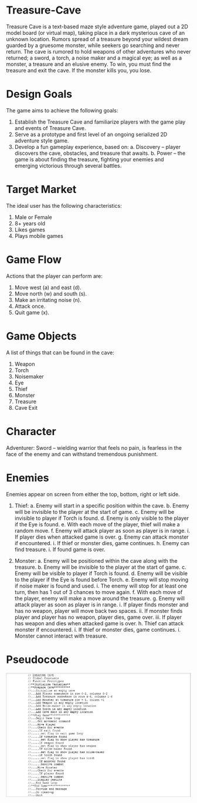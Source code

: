 # Treasure-Cave
Treasure Cave is a text-based maze style adventure game, played out a 2D model board (or virtual map), taking  place in a dark mysterious cave of an unknown location. Rumors spread of a treasure beyond your wildest dream  guarded by a gruesome monster, while seekers go searching and never return. The cave is rumored to hold  weapons of other adventures who never returned; a sword, a torch, a noise maker and a magical eye; as well as  a monster, a treasure and an elusive enemy. To win, you must find the treasure and exit the cave. If the  monster kills you, you lose.

# Design Goals
The game aims to achieve the following goals:
1. Establish the Treasure Cave and familiarize players with the game play and events
    of Treasure Cave.
2. Serve as a prototype and first level of an ongoing serialized 2D adventure style game.
3. Develop a fun gameplay experience, based on:
a. Discovery – player discovers the cave, obstacles, and treasure that awaits.
b. Power – the game is about finding the treasure, fighting your enemies and   
    emerging victorious through several battles.

# Target Market
The ideal user has the following characteristics:
1.	Male or Female
2.	8+ years old
3.	Likes games
4.	Plays mobile games

# Game Flow
Actions that the player can perform are:
1.	Move west (a) and east (d).
2.	Move north (w) and south (s).
3.	Make an irritating noise (n).
4.	Attack once.
5.	Quit game (x).

# Game Objects
A list of things that can be found in the cave:
1.	Weapon
2.	Torch
3.	Noisemaker
4.	Eye
5.	Thief
6.	Monster
7.	Treasure
8.	Cave Exit

# Character
Adventurer: Sword – wielding warrior that feels no pain, is fearless in the face of the enemy and can withstand tremendous punishment.

# Enemies
Enemies appear on screen from either the top, bottom, right or left side.
1.	Thief:
    a.	Enemy will start in a specific position within the cave.
    b.	Enemy will be invisible to the player at the start of game.
    c.	Enemy will be invisible to player if Torch is found.
    d.	Enemy is only visible to the player if the Eye is found.
    e.	With each move of the player, thief will make a random move.
    f.	Enemy will attack player as soon as player is in range. 
        i.	If player dies when attacked game is over.
    g.	Enemy can attack monster if encountered. 
        i.	If thief or monster dies, game continues.
    h.	Enemy can find treasure. 
        i.	If found game is over.

2.	Monster:
a.	Enemy will be positioned within the cave along with the treasure.
b.	Enemy will be invisible to the player at the start of game.
c.	Enemy will be visible to player if Torch is found.
d.	Enemy will be visible to the player if the Eye is found before Torch.
e.	Enemy will stop moving if noise maker is found and used. 
i.	The enemy will stop for at least one turn, 
   then has 1 out of 3 chances to move again.
f.	With each move of the player, enemy will make a move around the treasure.
g.	Enemy will attack player as soon as player is in range. 
i.	If player finds monster and has no weapon, 
   player will move back two spaces.
ii.	If monster finds player and player has no weapon, player dies, game over.
iii.	If player has weapon and dies when attacked game is over.
h.	Thief can attack monster if encountered. 
i.	If thief or monster dies, game continues.
i.	Monster cannot interact with treasure.

# Pseudocode
![Pseudocode](https://raw.githubusercontent.com/kiddjsh/Treasure-Cave/main/images/Pseudocode.PNG)


